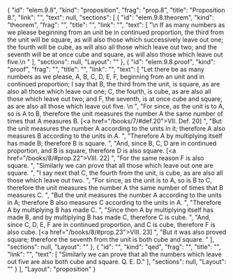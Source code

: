 {
  "id": "elem.9.8",
  "kind": "proposition",
  "frag": "prop.8",
  "title": "Proposition 8.",
  "link": "",
  "text": null,
  "sections": [
    {
      "id": "elem.9.8.theorem",
      "kind": "theorem",
      "frag": "",
      "title": "",
      "link": "",
      "text": [
        "\n       If as many numbers as we please beginning from an unit be in continued proportion, the third from the unit will be square, as will also those which successively leave out one; the fourth will be cube, as will also all those which leave out two; and the seventh will be at once cube and square, as will also those which leave out five.\n      "
      ],
      "sections": null,
      "Layout": ""
    },
    {
      "id": "elem.9.8.proof",
      "kind": "proof",
      "frag": "",
      "title": "",
      "link": "",
      "text": [
        "Let there be as many numbers as we please, A, B, C, D, E, F, beginning from an unit and in continued proportion; I say that B, the third from the unit, is square, as are also all those which leave out one; C, the fourth, is cube, as are also all those which leave out two; and F, the seventh, is at once cube and square, as are also all those which leave out five. \n      ",
        "For since, as the unit is to A, so is A to B, therefore the unit measures the number A the same number of times that A measures B. [<a href=\"/books/7/#def.20\">VII. Def. 20</a>] ",
        "But the unit measures the number A according to the units in it; therefore A also measures B according to the units in A. ",
        "Therefore A by multiplying itself has made B; therefore B is square. ",
        "And, since B, C, D are in continued proportion, and B is square, therefore D is also square. [<a href=\"/books/8/#prop.22\">VIII. 22</a>] ",
        "For the same reason F is also square. ",
        "Similarly we can prove that all those which leave out one are square. ",
        "I say next that C, the fourth from the unit, is cube, as are also all those which leave out two. ",
        "For since, as the unit is to A, so is B to C, therefore the unit measures the number A the same number of times that B measures C. ",
        "But the unit measures the number A according to the units in A; therefore B also measures C according to the units in A. ",
        "Therefore A by multiplying B has made C. ",
        "Since then A by multiplying itself has made B, and by multiplying B has made C, therefore C is cube. ",
        "And, since C, D, E, F are in continued proportion, and C is cube, therefore F is also cube. [<a href=\"/books/8/#prop.23\">VIII. 23</a>] ",
        "But it was also proved square; therefore the seventh from the unit is both cube and square. "
      ],
      "sections": null,
      "Layout": ""
    },
    {
      "id": "",
      "kind": "qed",
      "frag": "",
      "title": "",
      "link": "",
      "text": [
        "Similarly we can prove that all the numbers which leave out five are also both cube and square. Q. E. D."
      ],
      "sections": null,
      "Layout": ""
    }
  ],
  "Layout": "proposition"
}
